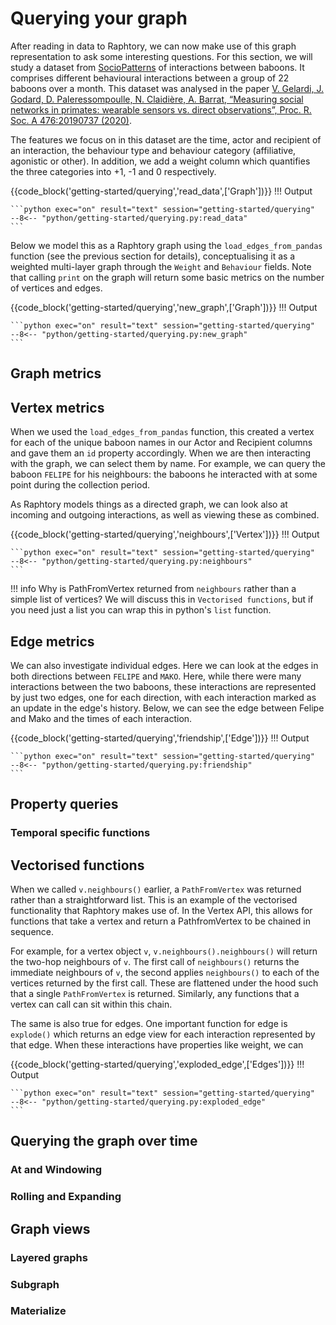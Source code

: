 # Querying your graph

After reading in data to Raphtory, we can now make use of this graph representation to ask some interesting questions. For this section, we will study a dataset from [SocioPatterns](http://www.sociopatterns.org/datasets/baboons-interactions/) of interactions between baboons. It comprises different behavioural interactions between a group of 22 baboons over a month. This dataset was analysed in the paper [V. Gelardi, J. Godard, D. Paleressompoulle, N. Claidière, A. Barrat, “Measuring social networks in primates: wearable sensors vs. direct observations”, Proc. R. Soc. A 476:20190737 (2020)](https://royalsocietypublishing.org/doi/10.1098/rspa.2019.0737). 

The features we focus on in this dataset are the time, actor and recipient of an interaction, the behaviour type and behaviour category (affiliative, agonistic or other). In addition, we add a weight column which quantifies the three categories into +1, -1 and 0 respectively.

{{code_block('getting-started/querying','read_data',['Graph'])}}
!!! Output

    ```python exec="on" result="text" session="getting-started/querying"
    --8<-- "python/getting-started/querying.py:read_data"
    ```

Below we model this as a Raphtory graph using the `load_edges_from_pandas` function (see the previous section for details), conceptualising it as a weighted multi-layer graph through the `Weight` and `Behaviour` fields. Note that calling `print` on the graph will return some basic metrics on the number of vertices and edges.

{{code_block('getting-started/querying','new_graph',['Graph'])}}
!!! Output

    ```python exec="on" result="text" session="getting-started/querying"
    --8<-- "python/getting-started/querying.py:new_graph"
    ```
 
## Graph metrics

## Vertex metrics

When we used the `load_edges_from_pandas` function, this created a vertex for each of the unique baboon names in our Actor and Recipient columns and gave them an `id` property accordingly. When we are then interacting with the graph, we can select them by name. For example, we can query the baboon `FELIPE` for his neighbours: the baboons he interacted with at some point during the collection period. 

As Raphtory models things as a directed graph, we can look also at incoming and outgoing interactions, as well as viewing these as combined.

{{code_block('getting-started/querying','neighbours',['Vertex'])}}
!!! Output

    ```python exec="on" result="text" session="getting-started/querying"
    --8<-- "python/getting-started/querying.py:neighbours"
    ```

!!! info
    Why is PathFromVertex returned from `neighbours` rather than a simple list of vertices? We will discuss this in `Vectorised functions`, but if you need just a list you can wrap this in python's `list` function.

## Edge metrics

We can also investigate individual edges. Here we can look at the edges in both directions between `FELIPE` and `MAKO`. Here, while there were many interactions between the two baboons, these interactions are represented by just two edges, one for each direction, with each interaction marked as an update in the edge's history. Below, we can see the edge between Felipe and Mako and the times of each interaction.

{{code_block('getting-started/querying','friendship',['Edge'])}}
!!! Output

    ```python exec="on" result="text" session="getting-started/querying"
    --8<-- "python/getting-started/querying.py:friendship"
    ```

## Property queries

### Temporal specific functions

## Vectorised functions

When we called `v.neighbours()` earlier, a `PathFromVertex` was returned rather than a straightforward list. This is an example of the vectorised functionality that Raphtory makes use of. In the Vertex API, this allows for functions that take a vertex and return a PathfromVertex to be chained in sequence. 

For example, for a vertex object `v`, `v.neighbours().neighbours()` will return the two-hop neighbours of `v`. The first call of `neighbours()` returns the immediate neighbours of `v`, the second applies `neighbours()` to each of the vertices returned by the first call. These are flattened under the hood such that a single `PathFromVertex` is returned. Similarly, any functions that a vertex can call can sit within this chain.

The same is also true for edges. One important function for edge is `explode()` which returns an edge view for each interaction represented by that edge. When these interactions have properties like weight, we can 

{{code_block('getting-started/querying','exploded_edge',['Edges'])}}
!!! Output

    ```python exec="on" result="text" session="getting-started/querying"
    --8<-- "python/getting-started/querying.py:exploded_edge"
    ```

## Querying the graph over time

### At and Windowing

### Rolling and Expanding

## Graph views

### Layered graphs

### Subgraph

### Materialize